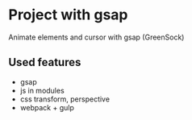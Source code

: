 <h1>Project with gsap</h1>
<p>Animate elements and cursor with gsap (GreenSock)</p>

<h2>Used features</h2>
<ul>
    <li>gsap</li>
    <li>js in modules</li>
    <li>css transform, perspective</li>
    <li>webpack + gulp</li>
</ul>